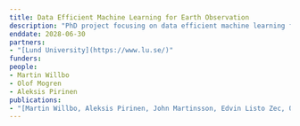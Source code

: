 ```yaml
---
title: Data Efficient Machine Learning for Earth Observation
description: "PhD project focusing on data efficient machine learning for earth observation."
enddate: 2028-06-30
partners:
- "[Lund University](https://www.lu.se/)"
funders:
people:
- Martin Willbo
- Olof Mogren
- Aleksis Pirinen
publications:
- "[Martin Willbo, Aleksis Pirinen, John Martinsson, Edvin Listo Zec, Olof Mogren, Mikael Nilsson, Impacts of Color and Texture Distortions on Earth Observation Data in Deep Learning, 2nd ML4RS Workshop at ICLR 2024](https://arxiv.org/abs/2403.04385)"
---
```


